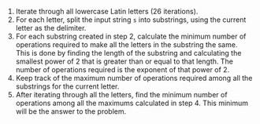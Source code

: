 1. Iterate through all lowercase Latin letters (26 iterations).
2. For each letter, split the input string `s` into substrings, using the current letter as the delimiter.
3. For each substring created in step 2, calculate the minimum number of operations required to make all the letters in the substring the same. This is done by finding the length of the substring and calculating the smallest power of 2 that is greater than or equal to that length. The number of operations required is the exponent of that power of 2.
4. Keep track of the maximum number of operations required among all the substrings for the current letter.
5. After iterating through all the letters, find the minimum number of operations among all the maximums calculated in step 4. This minimum will be the answer to the problem.
